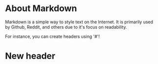 # About Markdown

Markdown is a simple way to style text on the Internet. It is primarily used by Github, Reddit, and others due to it's focus on readability.

For instance, you can create headers using '#'!
# New header

